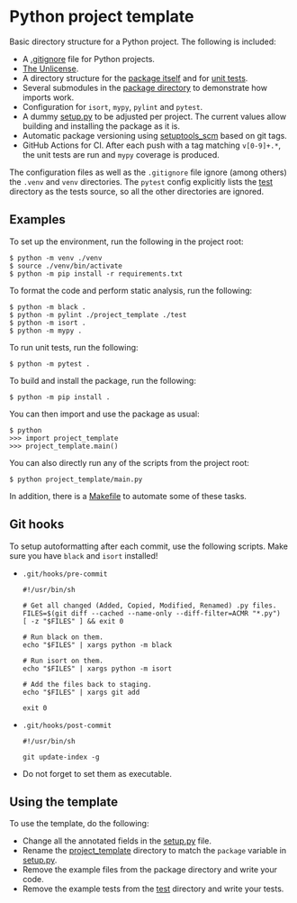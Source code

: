 # Python project template

Basic directory structure for a Python project. The following is included:
* A [.gitignore](.gitignore) file for Python projects.
* [The Unlicense](https://unlicense.org/).
* A directory structure for the [package itself](project_template) and for [unit tests](test).
* Several submodules in the [package directory](project_template) to demonstrate how imports work.
* Configuration for `isort`, `mypy`, `pylint` and `pytest`.
* A dummy [setup.py](setup.py) to be adjusted per project. The current values allow building and installing the package as it is.
* Automatic package versioning using [setuptools_scm](https://github.com/pypa/setuptools_scm) based on git tags.
* GitHub Actions for CI. After each push with a tag matching `v[0-9]+.*`, the unit tests are run and `mypy` coverage is produced.

The configuration files as well as the `.gitignore` file ignore (among others) the `.venv` and `venv` directories. The `pytest` config explicitly lists the [test](test) directory as the tests source, so all the other directories are ignored.


## Examples

To set up the environment, run the following in the project root:
```
$ python -m venv ./venv
$ source ./venv/bin/activate
$ python -m pip install -r requirements.txt
```

To format the code and perform static analysis, run the following:
```
$ python -m black .
$ python -m pylint ./project_template ./test
$ python -m isort .
$ python -m mypy .
```

To run unit tests, run the following:
```
$ python -m pytest .
```

To build and install the package, run the following:
```
$ python -m pip install .
```
You can then import and use the package as usual:
```
$ python
>>> import project_template
>>> project_template.main()
```

You can also directly run any of the scripts from the project root:
```
$ python project_template/main.py
```

In addition, there is a [Makefile](Makefile) to automate some of these tasks.


## Git hooks

To setup autoformatting after each commit, use the following scripts. Make sure you have `black` and `isort` installed!
* `.git/hooks/pre-commit`
    ```
    #!/usr/bin/sh

    # Get all changed (Added, Copied, Modified, Renamed) .py files.
    FILES=$(git diff --cached --name-only --diff-filter=ACMR "*.py")
    [ -z "$FILES" ] && exit 0

    # Run black on them.
    echo "$FILES" | xargs python -m black

    # Run isort on them.
    echo "$FILES" | xargs python -m isort

    # Add the files back to staging.
    echo "$FILES" | xargs git add

    exit 0
    ```
* `.git/hooks/post-commit`
    ```
    #!/usr/bin/sh

    git update-index -g
    ```
* Do not forget to set them as executable.


## Using the template

To use the template, do the following:
* Change all the annotated fields in the [setup.py](setup.py) file.
* Rename the [project_template](project_template) directory to match the `package` variable in [setup.py](setup.py).
* Remove the example files from the package directory and write your code.
* Remove the example tests from the [test](test) directory and write your tests.

